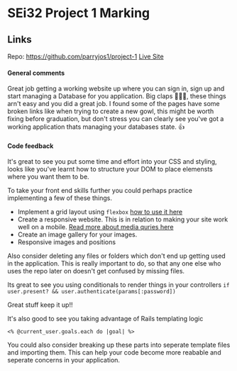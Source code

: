 # SEi32 Project 1 Marking

## Links
Repo: https://github.com/parryjos1/project-1
[Live Site](https://buffetbrokerage.herokuapp.com/)

#### General comments
Great job getting a working website up where you can sign in, sign up and start managing a Database for you application. Big claps 👏👏👏, these things arn't easy and you did a great job. I found some of the pages have some broken links like when trying to create a new gowl, this might be worth fixing before graduation, but don't stress you can clearly see you've got a working application thats managing your databases state. 👍

#### Code feedback
It's great to see you put some time and effort into your CSS and styling, looks like you've learnt how to structure your DOM to place elemensts where you want them to be. 

To take your front end skills further you could perhaps practice implementing a few of these things.
- Implement a grid layout using `flexbox` [how to use it here](https://css-tricks.com/snippets/css/a-guide-to-flexbox/)
- Create a responsive website. This is in relation to making your site work well on a mobile. [Read more about media quries here](https://css-tricks.com/snippets/css/media-queries-for-standard-devices/)
- Create an image gallery for your images.
- Responsive images and positions

Also consider deleting any files or folders which don't end up getting used in the application. This is really important to do, so that any one else who uses the repo later on doesn't get confused by missing files.

Its great to see you using conditionals to render things in your controllers `if user.present? && user.authenticate(params[:password])`

Great stuff keep it up!!

It's also good to see you taking advantage of Rails templating logic
```ror
<% @current_user.goals.each do |goal| %>
```

You could also consider breaking up these parts into seperate template files and importing them. This can help your code become more reabable and seperate concerns in your application.
